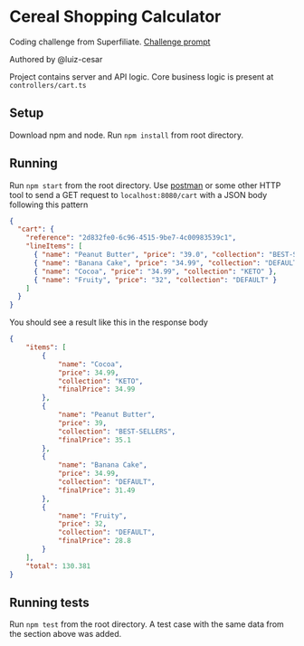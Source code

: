 # Cereal Shopping Calculator
Coding challenge from Superfiliate. [Challenge prompt](https://github.com/Superfiliate/hiring/blob/main/the-cereal-offer.md)

Authored by @luiz-cesar

Project contains server and API logic. Core business logic is present at `controllers/cart.ts`

## Setup
Download npm and node. Run `npm install` from root directory.

## Running
Run `npm start` from the root directory. Use [postman](https://www.postman.com/) or some other HTTP tool to send a GET request to `localhost:8080/cart` with a JSON body following this pattern
```json
{
  "cart": {
    "reference": "2d832fe0-6c96-4515-9be7-4c00983539c1",
    "lineItems": [
      { "name": "Peanut Butter", "price": "39.0", "collection": "BEST-SELLERS" },
      { "name": "Banana Cake", "price": "34.99", "collection": "DEFAULT" },
      { "name": "Cocoa", "price": "34.99", "collection": "KETO" },
      { "name": "Fruity", "price": "32", "collection": "DEFAULT" }
    ]
  }
}
```

You should see a result like this in the response body
```json
{
    "items": [
        {
            "name": "Cocoa",
            "price": 34.99,
            "collection": "KETO",
            "finalPrice": 34.99
        },
        {
            "name": "Peanut Butter",
            "price": 39,
            "collection": "BEST-SELLERS",
            "finalPrice": 35.1
        },
        {
            "name": "Banana Cake",
            "price": 34.99,
            "collection": "DEFAULT",
            "finalPrice": 31.49
        },
        {
            "name": "Fruity",
            "price": 32,
            "collection": "DEFAULT",
            "finalPrice": 28.8
        }
    ],
    "total": 130.381
}
```

## Running tests
Run `npm test` from the root directory. A test case with the same data from the section above was added.
